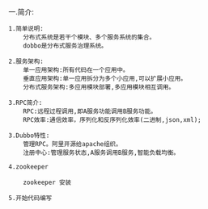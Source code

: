 

一.简介:

	1.简单说明:
		分布式系统是若干个模块、多个服务系统的集合。
		dobbo是分布式服务治理系统。

	2.服务架构:
	   	单一应用架构:所有代码在一个应用中。
	  	垂直应用架构:单一应用拆分为多个小应用,可以扩展小应用。
	  	分布式服务架构:多应用模块部署,多应用模块相互调用。
	
	3.RPC简介:	
	  	RPC:远程过程调用,即A服务功能调用B服务功能。
      	RPC效率:通信效率，序列化和反序列化效率(二进制,json,xml);  
	  
	3.Dubbo特性:
		管理RPC。阿里开源给apache组织。
		注册中心:管理服务状态,A服务调用B服务,智能负载均衡。
	
	4.zookeeper
		
		zookeeper 安装

	5.开始代码编写
		
	
	